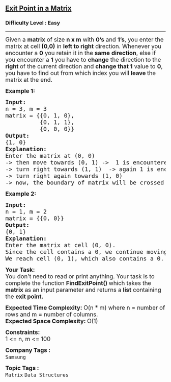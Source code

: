<h2><a href="https://www.geeksforgeeks.org/problems/exit-point-in-a-matrix0905/1?">Exit Point in a Matrix</a></h2><h3>Difficulty Level : Easy</h3><hr><div class="problems_problem_content__Xm_eO"><p><span style="font-size: 18px;">Given a <strong>matrix</strong> of size <strong>n x m</strong> with <strong>0’s</strong> and <strong>1’s</strong>, you enter the matrix at cell <strong>(0,0)</strong> in <strong>left to right</strong> direction. Whenever you encounter a <strong>0</strong> you retain it in the <strong>same</strong> <strong>direction</strong>, else if you encounter a <strong>1</strong> you have to <strong>change</strong> the direction<strong> </strong>to the <strong>right </strong>of the current direction and <strong>change that 1</strong> value to <strong>0</strong>, you have to find out from which index you will <strong>leave </strong>the matrix<strong> </strong>at the end.</span></p>
<p><span style="font-size: 18px;"><strong>Example 1:</strong></span></p>
<pre><span style="font-size: 18px;"><strong>Input: <br></strong>n = 3, m = 3<strong><br></strong>matrix = {{0, 1, 0},
          {0, 1, 1}, <br>          {0, 0, 0}}
<strong>Output: <br></strong>{1, 0}
<strong>Explanation: <br></strong>Enter the matrix at (0, 0) <br>-&gt; then move towards (0, 1) -&gt;  1 is encountered <br>-&gt; turn right towards (1, 1)  -&gt; again 1 is encountered <br>-&gt; turn right again towards (1, 0) <br>-&gt; now, the boundary of matrix will be crossed -&gt;hence, exit point reached at 1, 0..</span>
</pre>
<p><span style="font-size: 18px;"><strong>Example 2:</strong></span></p>
<pre><span style="font-size: 18px;"><strong>Input: <br></strong>n = 1, m = 2<strong><br></strong>matrix = {{0, 0}}
<strong>Output: <br></strong>{0, 1}<br><strong>Explanation: <br></strong>Enter the matrix at cell (0, 0).
Since the cell contains a 0, we continue moving in the same direction.
We reach cell (0, 1), which also contains a 0. So, we continue moving in the same direction, we exit the matrix from cell (0, 1).<br></span></pre>
<p><span style="font-size: 18px;"><strong>Your Task:</strong><br>You don't need to read or print anything. Your task is to complete the function&nbsp;<strong>FindExitPoint()&nbsp;</strong>which takes the <strong>matrix</strong> as an input parameter and returns a <strong>list</strong> containing the <strong>exit point.</strong></span></p>
<p><span style="font-size: 18px;"><strong>Expected Time Complexity: </strong>O(n * m) where n = number of rows and m = number of columns.<br><strong>Expected Space Complexity:&nbsp;</strong>O(1)</span></p>
<p><span style="font-size: 18px;"><strong>Constraints:</strong><br>1 &lt;= n, m &lt;= 100</span></p></div><p><span style=font-size:18px><strong>Company Tags : </strong><br><code>Samsung</code>&nbsp;<br><p><span style=font-size:18px><strong>Topic Tags : </strong><br><code>Matrix</code>&nbsp;<code>Data Structures</code>&nbsp;